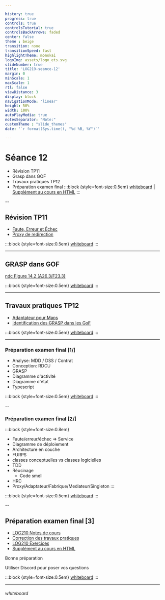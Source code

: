 ```yaml
---

history: true
progress: true
controls: true
controlsTutorial: true
controlsBackArrows: faded
center: false
theme : beige
transition: none
transitionSpeed: fast
highlightTheme: monokai
logoImg: assets/logo_ets.svg
slideNumber: true
title: 'LOG210-seance-12'
margin: 0
minScale: 1
maxScale: 1
rtl: false
viewDistance: 3
display: block
navigationMode: 'linear'
height: 50%
width: 100%
autoPlayMedia: true
notesSeparator: "Note:"
customTheme : "slide_themes"
date: '`r format(Sys.time(), "%d %B, %Y")`'

---
```


<!-- .slide: class='graspslide center' -->

# Séance 12
- Révision TP11
- Grasp dans GOF
- Travaux pratiques TP12
- Préparation examen final
:::block {style=font-size:0.5em}
[whiteboard](#whiteboard) | [Supplément au cours en HTML](https://cc-yvanross.github.io/14f3178688ff2d131977e55d7002b1fc3b09e3ad/export/index.html)
:::

--

## Révision TP11
- [Faute, Erreur et Échec](https://drive.google.com/open?id=1fsrwARWK2168vXSQwdIR9rjSuCIeNYLL&authuser=cc-yvan.ross%40etsmtl.net&usp=drive_fs)
- [Proxy de redirection](https://drive.google.com/open?id=1fpJULcpp6dwWYCzObDUlinM9RKU77Pda&authuser=cc-yvan.ross%40etsmtl.net&usp=drive_fs)

:::block {style=font-size:0.5em}
[whiteboard](#whiteboard) 
:::

---

## GRASP dans GOF

<a href="ssh://rossypro@localhost/open \/Users\/rossypro\/sources\/ets\/log210\/log210-contenu\/S20212\/2021-07-13-LOG210-seance11.pdf">ndc Figure 14.2 (A26.3/F23.3)</a>

:::block {style=font-size:0.5em}
[whiteboard](#whiteboard) 
:::

---

## Travaux pratiques TP12
- [Adaptateur pour Maps](https://docs.google.com/document/d/1LBvi0jEV66-gM-ERO8QCmZjpOG7RjBRpoKkI9dX2Fug/edit?usp=sharing)
- [Identification des GRASP dans les GoF](https://docs.google.com/document/d/1ZvHBIHGYUdekq4otkKkFy6WjLiuEf7hce2MsRjtDD1c/edit?usp=sharing)

:::block {style=font-size:0.5em}
[whiteboard](#whiteboard) 
:::

---

### Préparation examen final [1/]
- Analyse: MDD / DSS / Contrat 
- Conception: RDCU
- GRASP 
- Diagramme d'activité 
- Diagramme d'état 
- Typescript 

:::block {style=font-size:0.5em}
[whiteboard](#whiteboard) 
:::

--

### Préparation examen final [2/]
:::block {style=font-size:0.8em}
- Faute/erreur/échec => Service
- Diagramme de déploiement
- Architecture en couche
- FURPS
- classes conceptuelles vs classes logicielles
- TDD
- Réusinage
  - Code smell
- HRC
- Proxy/Adaptateur/Fabrique/Mediateur/Singleton
:::

:::block {style=font-size:0.5em}
[whiteboard](#whiteboard) 
:::

--

## Préparation examen final [3]
- [LOG210 Notes de cours](https://fuhrmanator.github.io/log210-notes-de-cours/LOG210-notes-de-cours.pdf)
- [Correction des travaux pratiques](https://drive.google.com/open?id=1lB2MVoLuHMyGI_HKa7gB9EMDqsCV_b1z&authuser=cc-yvan.ross%40etsmtl.net&usp=drive_fs)
- [LOG210 Exercices](https://github.com/yvanross/LOG210-exercices)
- [Supplément au cours en HTML](https://cc-yvanross.github.io/14f3178688ff2d131977e55d7002b1fc3b09e3ad/export/index.html)


Bonne préparation

Utiliser Discord pour poser vos questions

:::block {style=font-size:0.5em}
[whiteboard](#whiteboard)
:::

---

###### whiteboard
<!-- .slide id="whiteboard" --->
